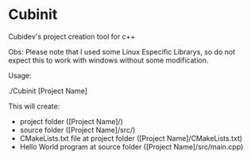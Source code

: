 # Cubinit
Cubidev's project creation tool for c++

Obs: Please note that I used some Linux Especific Librarys, so do not expect this to work with windows without some modification.

Usage:

./Cubinit [Project Name]

This will create:
- project folder ([Project Name]/)
- source folder ([Project Name]/src/)
- CMakeLists.txt file at project folder ([Project Name]/CMakeLists.txt)
- Hello World program at source folder ([Project Name]/src/main.cpp)


